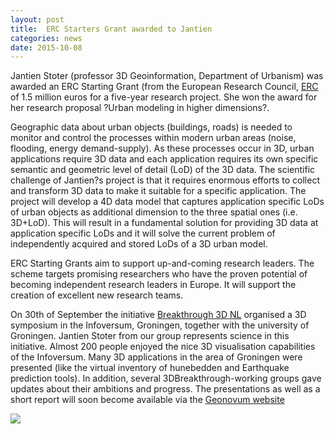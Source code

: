 ```yaml
---
layout: post
title:  ERC Starters Grant awarded to Jantien
categories: news
date: 2015-10-08
---
```


Jantien Stoter (professor 3D Geoinformation, Department of Urbanism) was awarded an ERC Starting Grant (from the European Research Council, [ERC](http://erc.europa.eu/starting-grants) of 1.5 million euros for a five-year research project. She won the award for her research proposal ?Urban modeling in higher dimensions?.

Geographic data about urban objects (buildings, roads) is needed to monitor and control the processes within modern urban areas (noise, flooding, energy demand-supply). As these processes occur in 3D, urban applications require 3D data and each application requires its own
specific semantic and geometric level of detail (LoD) of the 3D data. The scientific challenge of Jantien?s project is that it requires
enormous efforts to collect and transform 3D data to make it suitable for a specific application. The project will develop a 4D data model
that captures application specific LoDs of urban objects as additional dimension to the three spatial ones (i.e. 3D+LoD). This will result in
a fundamental solution for providing 3D data at application specific LoDs and it will solve the current problem of independently acquired
and stored LoDs of a 3D urban model.

ERC Starting Grants aim to support up-and-coming research leaders. The scheme targets promising researchers who have the proven potential of becoming independent research leaders in Europe. It will support the creation of excellent new research teams.

On 30th of September the initiative [Breakthrough 3D NL](http://www.geonovum.nl/onderwerpen/3d-doorbraak) organised a 3D symposium in the Infoversum, Groningen, together with the university of Groningen. Jantien Stoter from our group represents science in this initiative. Almost 200 people enjoyed the nice 3D visualisation capabilities of the Infoversum. Many 3D applications in the area of Groningen were presented (like the virtual inventory of hunebedden and Earthquake prediction tools). In addition, several 3DBreakthrough-working groups gave updates about their ambitions and progress. The presentations as well as a short report will soon become available via the [Geonovum website](http://www.geonovum.nl/nieuws/inspireer-en-laat-je-inspireren-op-het-3d-doorbraak-symposium-30-september)

<img src="{{ site.baseurl }}/img/2015/erc.png"/>
